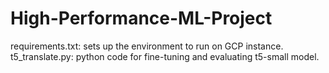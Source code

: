 # High-Performance-ML-Project
requirements.txt: sets up the environment to run on GCP instance.  
t5_translate.py: python code for fine-tuning and evaluating t5-small model.
